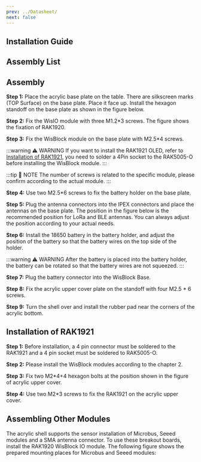 ```yaml
---
prev: ../Datasheet/
next: false
---
```


## Installation Guide

## Assembly List

<rk-img
  src="/assets/images/accessories/rakbox-b5/installation/package-contents-b5.png"
  width="80%"
  caption="Assembly list"
/>

## Assembly

**Step 1:** Place the acrylic base plate on the table. There are silkscreen marks (TOP Surface) on the base plate. Place it face up. Install the hexagon standoff on the base plate as shown in the figure below.

<rk-img
  src="/assets/images/accessories/rakbox-b5/installation/box-labels.png"
  width="60%"
  caption="Acrylic Base Labels"
/>

**Step 2:** Fix the WisIO module with three M1.2\*3 screws. The figure shows the fixation of RAK1920.

<rk-img
  src="/assets/images/accessories/rakbox-b5/installation/wisblock-io.png"
  width="40%"
  caption="Attaching WisIO Module"
/>

**Step 3:** Fix the WisBlock module on the base plate with M2.5\*4 screws.

:::warning ⚠️ WARNING
If you want to install the RAK1921 OLED, refer to [Installation of RAK1921](#installation-of-rak1921), you need to solder a 4Pin socket to the RAK5005-O before installing the WisBlock module.
:::

:::tip 📝 NOTE
The number of screws is related to the specific module, please confirm according to the actual module.
:::

<rk-img
  src="/assets/images/accessories/rakbox-b5/installation/box-wisblock.png"
  width="40%"
  caption="Attaching WisBlock Module on the Base"
/>

**Step 4:** Use two M2.5\*6 screws to fix the battery holder on the base plate.

<rk-img
  src="/assets/images/accessories/rakbox-b5/installation/box-battery-mount.png"
  width="40%"
  caption="Attaching the Battery Holder"
/>

**Step 5:**  Plug the antenna connectors into the IPEX connectors and place the antennas on the base plate. The position in the figure below is the recommended position for LoRa and BLE antennas. You can always adjust the position according to your actual needs.

<rk-img
  src="/assets/images/accessories/rakbox-b5/installation/antenna-placement.svg"
  width="40%"
  caption="Assembly - Step 5"
/>

**Step 6:** Install the 18650 battery in the battery holder, and adjust the position of the battery so that the battery wires on the top side of the holder.

:::warning ⚠️ WARNING
After the battery is placed into the battery holder, the battery can be rotated so that the battery wires are not squeezed.
:::

<rk-img
  src="/assets/images/accessories/rakbox-b5/installation/attention.png"
  width="30%"
  caption="Attaching the 18650 Battery"
/>

**Step 7:** Plug the battery connector into the WisBlock Base.

<rk-img
  src="/assets/images/accessories/rakbox-b5/installation/image-20200713164520838.png"
  width="40%"
  caption="Assembly - Step 7"
/>

**Step 8:** Fix the acrylic upper cover plate on the standoff with four M2.5 \* 6 screws.

<rk-img
  src="/assets/images/accessories/rakbox-b5/installation/box-top-plate.png"
  width="40%"
  caption="Attaching the Cover Plate"
/>

**Step 9:** Turn the shell over and install the rubber pad near the corners of the acrylic bottom.

<rk-img
  src="/assets/images/accessories/rakbox-b5/installation/image-20200713164544802.png"
  width="40%"
  caption="Attaching Rubber Pads"
/>

## Installation of RAK1921

**Step 1:** Before installation, a 4 pin connector must be soldered to the RAK1921 and a 4 pin socket must be soldered to RAK5005-O.

<rk-img
  src="/assets/images/accessories/rakbox-b5/installation/image-20200713164606765.png"
  width="50%"
  caption="Installation of RAK1921"
/>

**Step 2:** Please install the WisBlock modules according to the chapter 2.

**Step 3:** Fix two M2\*4+4 hexagon bolts at the position shown in the figure of acrylic upper cover.

<rk-img
  src="/assets/images/accessories/rakbox-b5/installation/box-assembly.png"
  width="40%"
  caption="Installing Hexagon Bolts"
/>

**Step 4:** Use two M2\*3 screws to fix the RAK1921 on the acrylic upper cover.

<rk-img
  src="/assets/images/accessories/rakbox-b5/installation/box-display.png"
  width="40%"
  caption="Installing RAK1921 OLED Display"
/>

## Assembling Other Modules

The acrylic shell supports the sensor installation of Microbus, Seeed modules and a SMA antenna connector. To use these breakout boards, install the RAK1920 WisBlock IO module. The following figure shows the prepared mounting places for Microbus and Seeed modules:

<rk-img
  src="/assets/images/accessories/rakbox-b5/installation/mounting-places.png"
  width="50%"
  caption="Mounting Places for Other Modules"
/>
